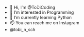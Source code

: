 - 👋 Hi, I’m @ToDiCoding
- 👀 I’m interested in Programming
- 🌱 I’m currently learning Python
- 📫 You can reach me on Instagram
-   @tobi_n_sch

<!---
ToDiCoding/ToDiCoding is a ✨ special ✨ repository because its `README.md` (this file) appears on your GitHub profile.
You can click the Preview link to take a look at your changes.
--->
